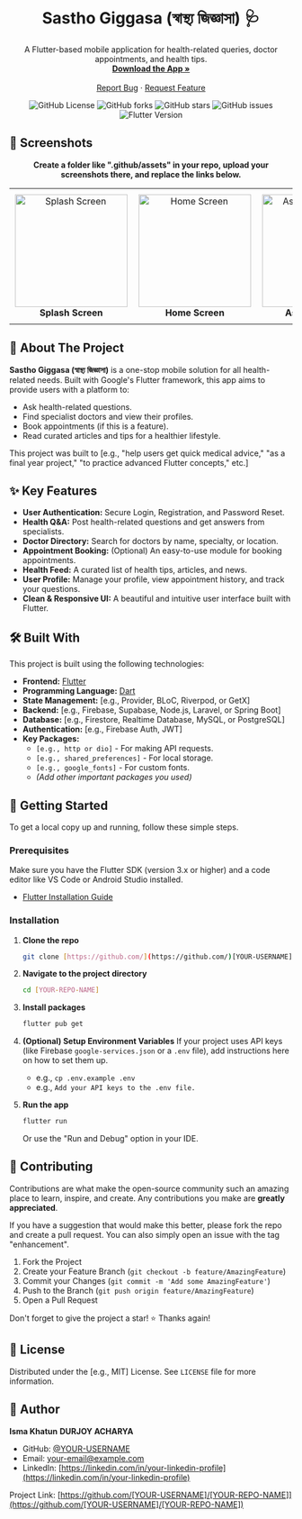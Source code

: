 <p align="center">
  <h1 align="center">Sastho Giggasa (স্বাস্থ্য জিজ্ঞাসা) 🩺</h1>
</p>

<p align="center">
  A Flutter-based mobile application for health-related queries, doctor appointments, and health tips.
  <br />
  <a href="[LINK-TO-YOUR-APK-RELEASE-OR-PLAY-STORE]"><strong>Download the App »</strong></a>
  <br />
  <br />
  <a href="https://github.com/[YOUR-USERNAME]/[YOUR-REPO-NAME]/issues">Report Bug</a>
  ·
  <a href="https://github.com/[YOUR-USERNAME]/[YOUR-REPO-NAME]/issues">Request Feature</a>
</p>

<p align="center">
  <img alt="GitHub License" src="https://img.shields.io/github/license/[YOUR-USERNAME]/[YOUR-REPO-NAME]?style=for-the-badge">
  <img alt="GitHub forks" src="https://img.shields.io/github/forks/[YOUR-USERNAME]/[YOUR-REPO-NAME]?style=for-the-badge">
  <img alt="GitHub stars" src="https://img.shields.io/github/stars/[YOUR-USERNAME]/[YOUR-REPO-NAME]?style=for-the-badge">
  <img alt="GitHub issues" src="https://img.shields.io/github/issues/[YOUR-USERNAME]/[YOUR-REPO-NAME]?style=for-the-badge">
  <img alt="Flutter Version" src="https://img.shields.io/badge/Flutter-%5E3.0.0-blue.svg?style=for-the-badge&logo=flutter">
</p>

## 📱 Screenshots

<p align="center">
  <b>Create a folder like ".github/assets" in your repo, upload your screenshots there, and replace the links below.</b>
</p>

<table align="center" style="border-collapse: collapse; border: none;">
  <tr>
    <td align="center" style="padding: 10px; border: none;">
      <img src="[LINK-TO-YOUR-SCREENSHOT-1.png]" alt="Splash Screen" width="200"/>
      <br /><b>Splash Screen</b>
    </td>
    <td align="center" style="padding: 10px; border: none;">
      <img src="[LINK-TO-YOUR-SCREENSHOT-2.png]" alt="Home Screen" width="200"/>
      <br /><b>Home Screen</b>
    </td>
     <td align="center" style="padding: 10px; border: none;">
      <img src="[LINK-TO-YOUR-SCREENSHOT-3.png]" alt="Ask Question Page" width="200"/>
      <br /><b>Ask a Question</b>
    </td>
    <td align="center" style="padding: 10px; border: none;">
      <img src="[LINK-TO-YOUR-SCREENSHOT-4.png]" alt="Doctor's Profile" width="200"/>
      <br /><b>Doctor's Profile</b>
    </td>
  </tr>
</table>

## 📖 About The Project

**Sastho Giggasa (স্বাস্থ্য জিজ্ঞাসা)** is a one-stop mobile solution for all health-related needs. Built with Google's Flutter framework, this app aims to provide users with a platform to:

* Ask health-related questions.
* Find specialist doctors and view their profiles.
* Book appointments (if this is a feature).
* Read curated articles and tips for a healthier lifestyle.

This project was built to [e.g., "help users get quick medical advice," "as a final year project," "to practice advanced Flutter concepts," etc.]

## ✨ Key Features

* **User Authentication:** Secure Login, Registration, and Password Reset.
* **Health Q&A:** Post health-related questions and get answers from specialists.
* **Doctor Directory:** Search for doctors by name, specialty, or location.
* **Appointment Booking:** (Optional) An easy-to-use module for booking appointments.
* **Health Feed:** A curated list of health tips, articles, and news.
* **User Profile:** Manage your profile, view appointment history, and track your questions.
* **Clean & Responsive UI:** A beautiful and intuitive user interface built with Flutter.

## 🛠️ Built With

This project is built using the following technologies:

* **Frontend:** [Flutter](https://flutter.dev/)
* **Programming Language:** [Dart](https://dart.dev/)
* **State Management:** [e.g., Provider, BLoC, Riverpod, or GetX]
* **Backend:** [e.g., Firebase, Supabase, Node.js, Laravel, or Spring Boot]
* **Database:** [e.g., Firestore, Realtime Database, MySQL, or PostgreSQL]
* **Authentication:** [e.g., Firebase Auth, JWT]
* **Key Packages:**
    * `[e.g., http or dio]` - For making API requests.
    * `[e.g., shared_preferences]` - For local storage.
    * `[e.g., google_fonts]` - For custom fonts.
    * *(Add other important packages you used)*

## 🚀 Getting Started

To get a local copy up and running, follow these simple steps.

### Prerequisites

Make sure you have the Flutter SDK (version 3.x or higher) and a code editor like VS Code or Android Studio installed.
* [Flutter Installation Guide](https://flutter.dev/docs/get-started/install)

### Installation

1.  **Clone the repo**
    ```sh
    git clone [https://github.com/](https://github.com/)[YOUR-USERNAME]/[YOUR-REPO-NAME].git
    ```
2.  **Navigate to the project directory**
    ```sh
    cd [YOUR-REPO-NAME]
    ```
3.  **Install packages**
    ```sh
    flutter pub get
    ```
4.  **(Optional) Setup Environment Variables**
    If your project uses API keys (like Firebase `google-services.json` or a `.env` file), add instructions here on how to set them up.
    * e.g., `cp .env.example .env`
    * e.g., `Add your API keys to the .env file.`

5.  **Run the app**
    ```sh
    flutter run
    ```
    Or use the "Run and Debug" option in your IDE.

## 🤝 Contributing

Contributions are what make the open-source community such an amazing place to learn, inspire, and create. Any contributions you make are **greatly appreciated**.

If you have a suggestion that would make this better, please fork the repo and create a pull request. You can also simply open an issue with the tag "enhancement".

1.  Fork the Project
2.  Create your Feature Branch (`git checkout -b feature/AmazingFeature`)
3.  Commit your Changes (`git commit -m 'Add some AmazingFeature'`)
4.  Push to the Branch (`git push origin feature/AmazingFeature`)
5.  Open a Pull Request

Don't forget to give the project a star! ⭐ Thanks again!

## 📄 License

Distributed under the [e.g., MIT] License. See `LICENSE` file for more information.

## 👤 Author

**Isma Khatun**
**DURJOY ACHARYA**

* GitHub: [@YOUR-USERNAME](https://github.com/[YOUR-USERNAME])
* Email: [your-email@example.com](mailto:your-email@example.com)
* LinkedIn: [https://linkedin.com/in/your-linkedin-profile](https://linkedin.com/in/your-linkedin-profile)

Project Link: [https://github.com/[YOUR-USERNAME]/[YOUR-REPO-NAME]](https://github.com/[YOUR-USERNAME]/[YOUR-REPO-NAME])
